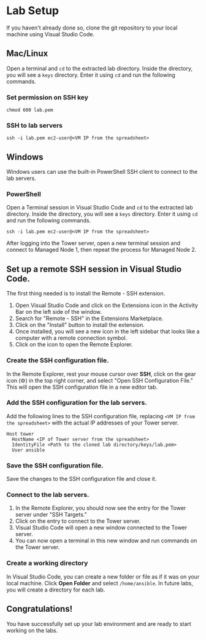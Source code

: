 # Lab Setup 
If you haven't already done so, clone the git repository to your local machine using Visual Studio Code.


## Mac/Linux


Open a terminal and `cd` to the extracted lab directory. Inside the directory, you will see a `keys` directory. Enter it using `cd` and run the following commands.

### Set permission on SSH key

```
chmod 600 lab.pem
```

### SSH to lab servers
```
ssh -i lab.pem ec2-user@<VM IP from the spreadsheet> 
```

## Windows 

Windows users can use the built-in PowerShell SSH client to connect to the lab servers.
### PowerShell

Open a Terminal session in Visual Studio Code and `cd` to the extracted lab directory. Inside the directory, you will see a `keys` directory. Enter it using `cd` and run the following commands.

```
ssh -i lab.pem ec2-user@<VM IP from the spreadsheet> 
```
After logging into the Tower server, open a new terminal session and connect to Managed Node 1, then repeat the process for Managed Node 2.

## Set up a remote SSH session in Visual Studio Code.   
The first thing needed is to install the Remote - SSH extension.
1. Open Visual Studio Code and click on the Extensions icon in the Activity Bar on the left side of the window.
2. Search for "Remote - SSH" in the Extensions Marketplace.
3. Click on the "Install" button to install the extension.
4. Once installed, you will see a new icon in the left sidebar that looks like a computer with a remote connection symbol.
5. Click on the icon to open the Remote Explorer.

### Create the SSH configuration file.
In the Remote Explorer, rest your mouse cursor over **SSH**, click on the gear icon (⚙️) in the top right corner, and select "Open SSH Configuration File." This will open the SSH configuration file in a new editor tab.
### Add the SSH configuration for the lab servers.
Add the following lines to the SSH configuration file, replacing `<VM IP from the spreadsheet>` with the actual IP addresses of your Tower server.

```plaintext
Host tower
  HostName <IP of Tower server from the spreadsheet>
  IdentityFile <Path to the cloned lab directory/keys/lab.pem>
  User ansible
```

### Save the SSH configuration file.
Save the changes to the SSH configuration file and close it.
### Connect to the lab servers.
1. In the Remote Explorer, you should now see the entry for the Tower server under "SSH Targets."
2. Click on the entry to connect to the Tower server.
3. Visual Studio Code will open a new window connected to the Tower server.
4. You can now open a terminal in this new window and run commands on the Tower server.

### Create a working directory
In Visual Studio Code, you can create a new folder or file as if it was on your local machine.
Click **Open Folder** and select `/home/ansible`.
In future labs, you will create a directory for each lab.

## Congratulations!
You have successfully set up your lab environment and are ready to start working on the labs.
